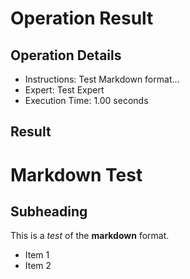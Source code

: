 # Operation Result

## Operation Details
- Instructions: Test Markdown format...
- Expert: Test Expert
- Execution Time: 1.00 seconds

## Result

# Markdown Test
## Subheading

This is a *test* of the **markdown** format.
- Item 1
- Item 2